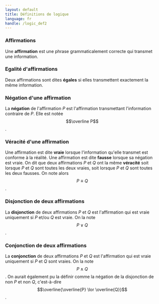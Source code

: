 ```yaml
---
layout: default
title: Définitions de logique
language: fr
handle: /logic_def2
---
```


<script src="https://cdn.mathjax.org/mathjax/latest/MathJax.js?config=TeX-AMS-MML_HTMLorMML" type="text/javascript"></script>

### Affirmations
Une **affirmation** est une phrase grammaticalement correcte qui transmet une information.

### Egalité d'affirmations
Deux affirmations sont dites **égales** si elles transmettent exactement la même information.

### Négation d'une affirmation
La **négation** de l'affirmation _P_ est l'affirmation transmettant l'information contraire de _P_. Elle est notée $$\overline P$$.

### Véracité d'une affirmation
Une affirmation est dite **vraie** lorsque l'information qu'elle transmet est conforme à la réalité. Une affirmation est dite **fausse** lorsque sa négation est vraie. On dit que deux affirmations _P_ et _Q_ ont la même **véracité** soit lorsque _P_ et _Q_ sont toutes les deux vraies, soit lorsque _P_ et _Q_ sont toutes les deux fausses. On note alors $$P \equiv Q$$.

### Disjonction de deux affirmations
La **disjonction** de deux affirmations _P_ et _Q_ est l'affirmation qui est vraie uniquement si _P_ et/ou _Q_ est vraie. On la note $$P \lor Q$$.

### Conjonction de deux affirmations
La **conjonction** de deux affirmations _P_ et _Q_ est l'affirmation qui est vraie uniquement si _P_ et _Q_ sont vraies. On la note $$P \land Q$$. On aurait également pu la définir comme la négation de la disjonction de non _P_ et non _Q_, c'est-à-dire $$\overline{\overline{P} \lor \overline{Q}}$$.
